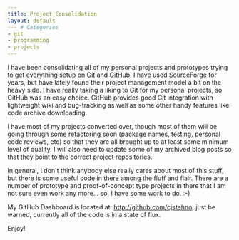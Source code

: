 ```yaml
---
title: Project Consolidation
layout: default
--- # Categories
- git
- programming
- projects
---
```


I have been consolidating all of my personal projects and prototypes trying to get everything setup on <a href="http://gitscm.org">Git</a> and <a href="http://github.com">GitHub</a>. I have used <a href="http://sourceforge.net">SourceForge</a> for years, but have lately found their project management model a bit on the heavy side. I have really taking a liking to Git for my personal projects, so GitHub was an easy choice. GitHub provides good Git integration with lightweight wiki and bug-tracking as well as some other handy features like code archive downloading.

I have most of my projects converted over, though most of them will be going through some refactoring soon (package names, testing, personal code reviews, etc) so that they are all brought up to at least some minimum level of quality. I will also need to update some of my archived blog posts so that they point to the correct project repositories.

In general, I don't think anybody else really cares about most of this stuff, but there is some useful code in there among the fluff and flair. There are a number of prototype and proof-of-concept type projects in there that I am not sure even work any more... so, I have some work to do. :-)

My GitHub Dashboard is located at: <a href="http://github.com/cjstehno">http://github.com/cjstehno</a>, just be warned, currently all of the code is in a state of flux.

Enjoy!
